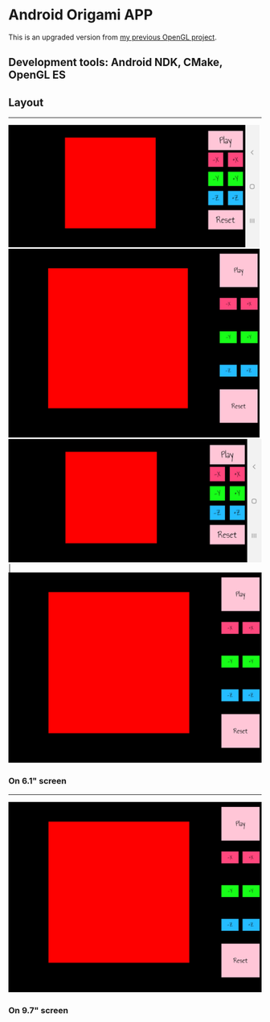 # Android Origami APP  
This is an upgraded version from [my previous OpenGL project](https://github.com/ElektrischesSchaf/Origami_Heart).  

## Development tools: Android NDK, CMake, OpenGL ES  

## Layout  
---
<img src="/screenshots/Samsung_S9_Plus.jpg" width="500" /><img src="/screenshots/Asus_ZenPad_3S_10.jpg" width="500" />
![S9_plus](/screenshots/Samsung_S9_Plus.jpg) | ![ZenPad_3S_10](/screenshots/Asus_ZenPad_3S_10.jpg)
### On 6.1" screen
---
![ZenPad_3S_10](/screenshots/Asus_ZenPad_3S_10.jpg)
### On 9.7" screen